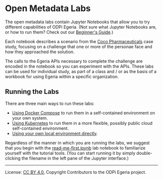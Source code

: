 <!-- SPDX-License-Identifier: CC-BY-4.0 -->
<!-- Copyright Contributors to the ODPi Egeria project. -->

# Open Metadata Labs

The open metadata labs contain Jupyter Notebooks that allow you to try different capabilities of ODPi Egeria.
(Not sure what Jupyter Notebooks are, or how to run them? Check out our [Beginner's Guide](../open-metadata-tutorials/beginners-guide).)

Each notebook describes a scenario from the
[Coco Pharmaceuticals](https://github.com/odpi/data-governance/tree/master/docs/coco-pharmaceuticals)
case study, focusing on a challenge that one or more of the personae face and
how they approached the solution.

The calls to the Egeria APIs necessary to complete the challenge are encoded in
the notebook so you can experiment with the APIs.  These labs can be used for individual study, as part of a class and / or
as the basis of a workbook for using Egeria within a specific organization.

## Running the Labs

There are three main ways to run these labs:

* [Using Docker Compose](../open-metadata-tutorials/beginners-guide/running-self-contained.md) to run them in a
self-contained environment on your own system.
* [Using Kubernetes](../open-metadata-tutorials/beginners-guide/running-self-contained.md) to run them in a more
flexible, possibly public cloud self-contained environment.
* [Using your own local environment directly](../open-metadata-tutorials/beginners-guide/running-natively.md).

Regardless of the manner in which you are running the labs, we suggest that you begin with the
[read-me-first.ipynb](./read-me-first.ipynb) lab notebook to familiarize yourself with the tutorial tools. (You can
start running it by simply double-clicking the filename in the left pane of the Jupyter interface.)


----
License: [CC BY 4.0](https://creativecommons.org/licenses/by/4.0/),
Copyright Contributors to the ODPi Egeria project.

